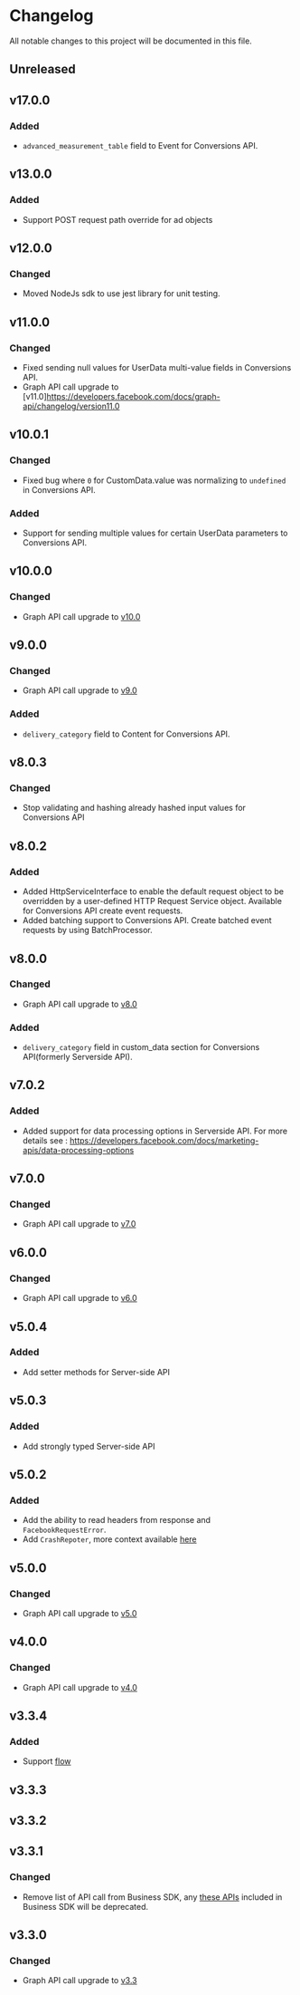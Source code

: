 # Changelog

All notable changes to this project will be documented in this file.


## Unreleased

## v17.0.0


### Added
- `advanced_measurement_table` field to Event for Conversions API.

## v13.0.0

### Added
- Support POST request path override for ad objects

## v12.0.0
### Changed
- Moved NodeJs sdk to use jest library for unit testing.

## v11.0.0
### Changed
- Fixed sending null values for UserData multi-value fields in Conversions API.
- Graph API call upgrade to [v11.0]https://developers.facebook.com/docs/graph-api/changelog/version11.0

## v10.0.1
### Changed
- Fixed bug where `0` for CustomData.value was normalizing to `undefined` in Conversions API.

### Added
- Support for sending multiple values for certain UserData parameters to Conversions API.

## v10.0.0
### Changed
- Graph API call upgrade to [v10.0](https://developers.facebook.com/docs/graph-api/changelog/version10.0)

## v9.0.0
### Changed
- Graph API call upgrade to [v9.0](https://developers.facebook.com/docs/graph-api/changelog/version9.0)

### Added
- `delivery_category` field to Content for Conversions API.

## v8.0.3
### Changed
- Stop validating and hashing already hashed input values for Conversions API

## v8.0.2
### Added
- Added HttpServiceInterface to enable the default request object to be overridden by a user-defined HTTP Request Service object. Available for Conversions API create event requests.
- Added batching support to Conversions API. Create batched event requests by using BatchProcessor.

## v8.0.0
### Changed
- Graph API call upgrade to [v8.0](https://developers.facebook.com/docs/graph-api/changelog/version8.0)

### Added
- `delivery_category` field in custom_data section for Conversions API(formerly Serverside API).

## v7.0.2
### Added
- Added support for data processing options in Serverside API. For more details see : https://developers.facebook.com/docs/marketing-apis/data-processing-options

## v7.0.0
### Changed
- Graph API call upgrade to [v7.0](https://developers.facebook.com/docs/graph-api/changelog/version7.0)

## v6.0.0
### Changed
- Graph API call upgrade to [v6.0](https://developers.facebook.com/docs/graph-api/changelog/version6.0)

## v5.0.4
### Added
- Add setter methods for Server-side API

## v5.0.3
### Added
- Add strongly typed Server-side API

## v5.0.2
### Added
- Add the ability to read headers from response and `FacebookRequestError`.
- Add `CrashRepoter`, more context available [here](https://developers.facebook.com/docs/business-sdk/guides/crash-reports)

## v5.0.0
### Changed
- Graph API call upgrade to [v5.0](https://developers.facebook.com/docs/graph-api/changelog/version5.0)

## v4.0.0
### Changed
- Graph API call upgrade to [v4.0](https://developers.facebook.com/docs/graph-api/changelog/version4.0)

## v3.3.4
### Added
- Support [flow](https://flow.org/)

## v3.3.3

## v3.3.2

## v3.3.1
### Changed
- Remove list of API call from Business SDK, any [these APIs](https://developers.facebook.com/docs/graph-api/changelog/4-30-2019-endpoint-deprecations) included in Business SDK will be deprecated.

## v3.3.0
### Changed
- Graph API call upgrade to [v3.3](https://developers.facebook.com/docs/graph-api/changelog/version3.3)

